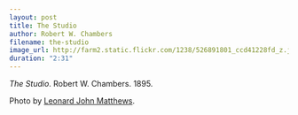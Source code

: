 ```yaml
---
layout: post
title: The Studio
author: Robert W. Chambers
filename: the-studio
image_url: http://farm2.static.flickr.com/1238/526891801_ccd41228fd_z.jpg
duration: "2:31"
---
```


_The Studio_.  Robert W. Chambers.  1895.

Photo by [Leonard John Matthews](http://www.flickr.com/photos/mythoto/526891801/).
